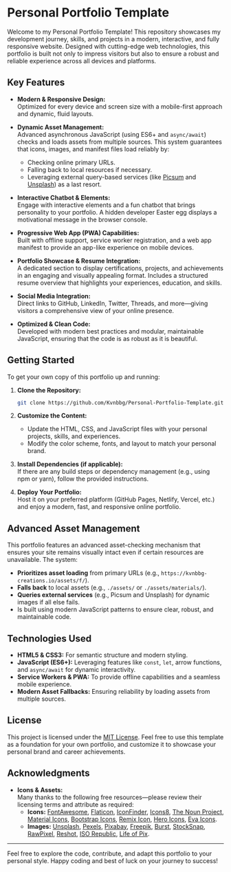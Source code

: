 # Personal Portfolio Template

Welcome to my Personal Portfolio Template! This repository showcases my development journey, skills, and projects in a modern, interactive, and fully responsive website. Designed with cutting-edge web technologies, this portfolio is built not only to impress visitors but also to ensure a robust and reliable experience across all devices and platforms.

## Key Features

- **Modern & Responsive Design:**  
  Optimized for every device and screen size with a mobile-first approach and dynamic, fluid layouts.

- **Dynamic Asset Management:**  
  Advanced asynchronous JavaScript (using ES6+ and `async/await`) checks and loads assets from multiple sources. This system guarantees that icons, images, and manifest files load reliably by:
  - Checking online primary URLs.
  - Falling back to local resources if necessary.
  - Leveraging external query-based services (like [Picsum](https://picsum.photos/) and [Unsplash](https://unsplash.com/)) as a last resort.

- **Interactive Chatbot & Elements:**  
  Engage with interactive elements and a fun chatbot that brings personality to your portfolio. A hidden developer Easter egg displays a motivational message in the browser console.

- **Progressive Web App (PWA) Capabilities:**  
  Built with offline support, service worker registration, and a web app manifest to provide an app-like experience on mobile devices.

- **Portfolio Showcase & Resume Integration:**  
  A dedicated section to display certifications, projects, and achievements in an engaging and visually appealing format. Includes a structured resume overview that highlights your experiences, education, and skills.

- **Social Media Integration:**  
  Direct links to GitHub, LinkedIn, Twitter, Threads, and more—giving visitors a comprehensive view of your online presence.

- **Optimized & Clean Code:**  
  Developed with modern best practices and modular, maintainable JavaScript, ensuring that the code is as robust as it is beautiful.

## Getting Started

To get your own copy of this portfolio up and running:

1. **Clone the Repository:**

   ```bash
   git clone https://github.com/Kvnbbg/Personal-Portfolio-Template.git
   ```

2. **Customize the Content:**
   - Update the HTML, CSS, and JavaScript files with your personal projects, skills, and experiences.
   - Modify the color scheme, fonts, and layout to match your personal brand.

3. **Install Dependencies (if applicable):**  
   If there are any build steps or dependency management (e.g., using npm or yarn), follow the provided instructions.

4. **Deploy Your Portfolio:**  
   Host it on your preferred platform (GitHub Pages, Netlify, Vercel, etc.) and enjoy a modern, fast, and responsive online portfolio.

## Advanced Asset Management

This portfolio features an advanced asset-checking mechanism that ensures your site remains visually intact even if certain resources are unavailable. The system:

- **Prioritizes asset loading** from primary URLs (e.g., `https://kvnbbg-creations.io/assets/f/`).
- **Falls back** to local assets (e.g., `./assets/` or `./assets/materials/`).
- **Queries external services** (e.g., Picsum and Unsplash) for dynamic images if all else fails.
- Is built using modern JavaScript patterns to ensure clear, robust, and maintainable code.

## Technologies Used

- **HTML5 & CSS3:** For semantic structure and modern styling.
- **JavaScript (ES6+):** Leveraging features like `const`, `let`, arrow functions, and `async/await` for dynamic interactivity.
- **Service Workers & PWA:** To provide offline capabilities and a seamless mobile experience.
- **Modern Asset Fallbacks:** Ensuring reliability by loading assets from multiple sources.

## License

This project is licensed under the [MIT License](LICENSE). Feel free to use this template as a foundation for your own portfolio, and customize it to showcase your personal brand and career achievements.

## Acknowledgments

- **Icons & Assets:**  
  Many thanks to the following free resources—please review their licensing terms and attribute as required:
  - **Icons:** [FontAwesome](https://fontawesome.com/), [Flaticon](https://www.flaticon.com/), [IconFinder](https://www.iconfinder.com/free_icons), [Icons8](https://icons8.com/), [The Noun Project](https://thenounproject.com/), [Material Icons](https://fonts.google.com/icons), [Bootstrap Icons](https://icons.getbootstrap.com/), [Remix Icon](https://remixicon.com/), [Hero Icons](https://heroicons.com/), [Eva Icons](https://akveo.github.io/eva-icons/).
  - **Images:** [Unsplash](https://unsplash.com/), [Pexels](https://www.pexels.com/), [Pixabay](https://www.pixabay.com/), [Freepik](https://www.freepik.com/), [Burst](https://burst.shopify.com/), [StockSnap](https://stocksnap.io/), [RawPixel](https://www.rawpixel.com/), [Reshot](https://www.reshot.com/), [ISO Republic](https://isorepublic.com/), [Life of Pix](https://www.lifeofpix.com/).

---

Feel free to explore the code, contribute, and adapt this portfolio to your personal style. Happy coding and best of luck on your journey to success!
